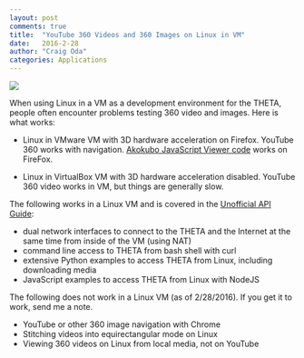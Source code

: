 ```yaml
---
layout: post
comments: true
title:  "YouTube 360 Videos and 360 Images on Linux in VM"
date:   2016-2-28
author: "Craig Oda"
categories: Applications
---
```


![](/blog/img/2016-02/ubuntu-vmware.png)

When using Linux in a VM as a development environment for the THETA,
people often encounter
problems testing 360 video and images. Here is what works:

* Linux in VMware VM with 3D hardware acceleration on Firefox. YouTube 360
works with navigation.
[Akokubo JavaScript Viewer code](https://github.com/theta360developers/ThetaViewer)
works on FireFox.

* Linux in VirtualBox VM with 3D hardware acceleration disabled.
YouTube 360 video works in VM, but things are generally slow.

The following works in a Linux VM and is covered in the
[Unofficial API Guide](http://codetricity.github.io/theta-s/):

* dual network interfaces to connect to the THETA and the Internet at the
same time from inside of the VM (using NAT)
* command line access to THETA from bash shell with curl
* extensive Python examples to access THETA from Linux, including downloading
media
* JavaScript examples to access THETA from Linux with NodeJS

The following does not work in a Linux VM (as of 2/28/2016). If you get
it to work, send me a note.

* YouTube or other 360 image navigation with Chrome
* Stitching videos into equirectangular mode on Linux
* Viewing 360 videos on Linux from local media, not on YouTube
